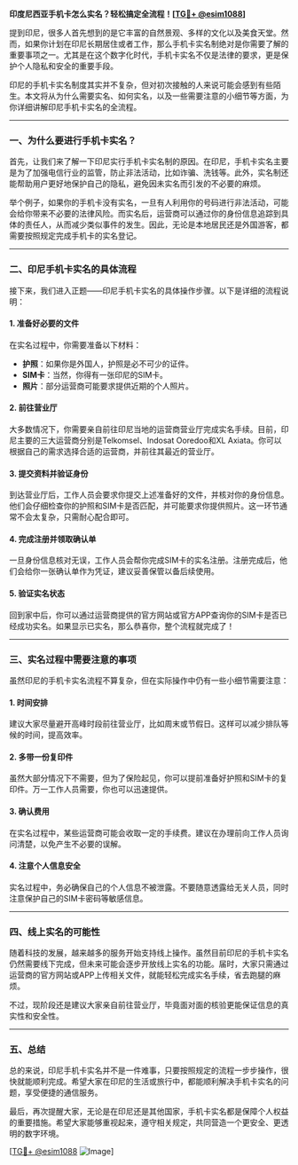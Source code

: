 **印度尼西亚手机卡怎么实名？轻松搞定全流程！[[TG💪+ @esim1088](https://t.me/s/esim1088)]**

提到印尼，很多人首先想到的是它丰富的自然景观、多样的文化以及美食天堂。然而，如果你计划在印尼长期居住或者工作，那么手机卡实名制绝对是你需要了解的重要事项之一。尤其是在这个数字化时代，手机卡实名不仅是法律的要求，更是保护个人隐私和安全的重要手段。

印尼的手机卡实名制度其实并不复杂，但对初次接触的人来说可能会感到有些陌生。本文将从为什么需要实名、如何实名，以及一些需要注意的小细节等方面，为你详细讲解印尼手机卡实名的全流程。

---

### 一、为什么要进行手机卡实名？

首先，让我们来了解一下印尼实行手机卡实名制的原因。在印尼，手机卡实名主要是为了加强电信行业的监管，防止非法活动，比如诈骗、洗钱等。此外，实名制还能帮助用户更好地保护自己的隐私，避免因未实名而引发的不必要的麻烦。

举个例子，如果你的手机卡没有实名，一旦有人利用你的号码进行非法活动，可能会给你带来不必要的法律风险。而实名后，运营商可以通过你的身份信息追踪到具体的责任人，从而减少类似事件的发生。因此，无论是本地居民还是外国游客，都需要按照规定完成手机卡的实名登记。

---

### 二、印尼手机卡实名的具体流程

接下来，我们进入正题——印尼手机卡实名的具体操作步骤。以下是详细的流程说明：

#### 1. 准备好必要的文件

在实名过程中，你需要准备以下材料：
- **护照**：如果你是外国人，护照是必不可少的证件。
- **SIM卡**：当然，你得有一张印尼的SIM卡。
- **照片**：部分运营商可能要求提供近期的个人照片。

#### 2. 前往营业厅

大多数情况下，你需要亲自前往印尼当地的运营商营业厅完成实名手续。目前，印尼主要的三大运营商分别是Telkomsel、Indosat Ooredoo和XL Axiata。你可以根据自己的需求选择合适的运营商，并前往其最近的营业厅。

#### 3. 提交资料并验证身份

到达营业厅后，工作人员会要求你提交上述准备好的文件，并核对你的身份信息。他们会仔细检查你的护照和SIM卡是否匹配，并可能要求你提供照片。这一环节通常不会太复杂，只需耐心配合即可。

#### 4. 完成注册并领取确认单

一旦身份信息核对无误，工作人员会帮你完成SIM卡的实名注册。注册完成后，他们会给你一张确认单作为凭证，建议妥善保管以备后续使用。

#### 5. 验证实名状态

回到家中后，你可以通过运营商提供的官方网站或官方APP查询你的SIM卡是否已经成功实名。如果显示已实名，那么恭喜你，整个流程就完成了！

---

### 三、实名过程中需要注意的事项

虽然印尼的手机卡实名流程不算复杂，但在实际操作中仍有一些小细节需要注意：

#### 1. 时间安排

建议大家尽量避开高峰时段前往营业厅，比如周末或节假日。这样可以减少排队等候的时间，提高效率。

#### 2. 多带一份复印件

虽然大部分情况下不需要，但为了保险起见，你可以提前准备好护照和SIM卡的复印件。万一工作人员需要，你也可以迅速提供。

#### 3. 确认费用

在实名过程中，某些运营商可能会收取一定的手续费。建议在办理前向工作人员询问清楚，以免产生不必要的误解。

#### 4. 注意个人信息安全

实名过程中，务必确保自己的个人信息不被泄露。不要随意透露给无关人员，同时注意保护自己的SIM卡密码等敏感信息。

---

### 四、线上实名的可能性

随着科技的发展，越来越多的服务开始支持线上操作。虽然目前印尼的手机卡实名仍然需要线下完成，但未来可能会逐步开放线上实名的功能。届时，大家只需通过运营商的官方网站或APP上传相关文件，就能轻松完成实名手续，省去跑腿的麻烦。

不过，现阶段还是建议大家亲自前往营业厅，毕竟面对面的核验更能保证信息的真实性和安全性。

---

### 五、总结

总的来说，印尼手机卡实名并不是一件难事，只要按照规定的流程一步步操作，很快就能顺利完成。希望大家在印尼的生活或旅行中，都能顺利解决手机卡实名的问题，享受便捷的通信服务。

最后，再次提醒大家，无论是在印尼还是其他国家，手机卡实名都是保障个人权益的重要措施。希望大家能够重视起来，遵守相关规定，共同营造一个更安全、更透明的数字环境。

[[TG💪+ @esim1088](https://t.me/s/esim1088) ![Image](https://i.postimg.cc/4NQfJmqS/Snipaste-2025-05-13-00-14-12.png)]